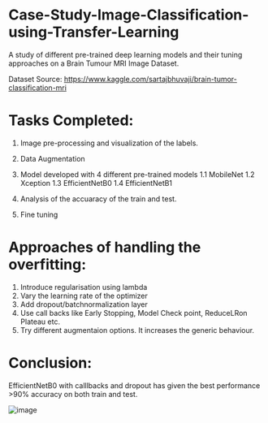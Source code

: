 # Case-Study-Image-Classification-using-Transfer-Learning
A study of different pre-trained deep learning models and their tuning approaches on a Brain Tumour MRI Image Dataset. 

Dataset Source: https://www.kaggle.com/sartajbhuvaji/brain-tumor-classification-mri

# Tasks Completed:

1) Image pre-processing and visualization of the labels.

2) Data Augmentation

3) Model developed with 4 different pre-trained models
  1.1 MobileNet
  1.2 Xception
  1.3 EfficientNetB0
  1.4 EfficientNetB1
  
4) Analysis of the accuaracy of the train and test.

5) Fine tuning

# Approaches of handling the overfitting:

1. Introduce regularisation using lambda
2. Vary the learning rate of the optimizer
3. Add dropout/batchnormalization layer
4. Use call backs like Early Stopping, Model Check point, ReduceLRon Plateau etc.
5. Try different augmentaion options. It increases the generic behaviour.

 # Conclusion:
 
 EfficientNetB0 with calllbacks and dropout has given the best performance >90% accuracy on both train and test.
 
 ![image](https://user-images.githubusercontent.com/70081663/121815275-3b2d1080-cc93-11eb-99a2-a9a946db49f1.png)

